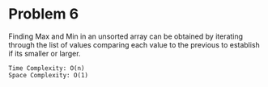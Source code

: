 # Problem 6 

Finding Max and Min in an unsorted array can be obtained by iterating through the list of values comparing each value to the previous to establish if its smaller or larger.
```
Time Complexity: O(n)
Space Complexity: O(1)
```


